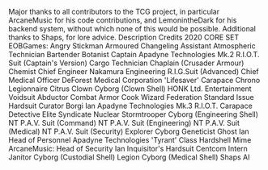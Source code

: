 Major thanks to all contributors to the TCG project, in particular ArcaneMusic for his code contributions, and LemonintheDark for his backend system, without which none of this would be possible.
Additional thanks to Shaps, for lore advice.
Description Credits
2020 CORE SET
	EOBGames:
		Angry Stickman
		Armoured Changeling
		Assistant
		Atmospheric Technician
		Bartender
		Botanist
		Captain
		Apadyne Technologies Mk.2 R.I.O.T. Suit (Captain's Version)
		Cargo Technician
		Chaplain (Crusader Armour)
		Chemist
		Chief Engineer
		Nakamura Engineering R.I.G.Suit (Advanced)
		Chief Medical Officer
		DeForest Medical Corporation 'Lifesaver' Carapace
		Chrono Legionnaire
		Citrus
		Clown
		Cyborg (Clown Shell)
		HONK Ltd. Entertainment Voidsuit
		Abductor Combat Armor
		Cook
		Wizard Federation Standard Issue Hardsuit
		Curator
		Borgi Ian
		Apadyne Technologies Mk.3 R.I.O.T. Carapace
		Detective
		Elite Syndicate Nuclear Stormtrooper
		Cyborg (Engineering Shell)
		NT P.A.V. Suit (Command)
		NT P.A.V. Suit (Engineering)
		NT P.A.V. Suit (Medical)
		NT P.A.V. Suit (Security)
		Explorer
		Cyborg
		Geneticist
		Ghost Ian
		Head of Personnel
		Apadyne Technologies 'Tyrant' Class Hardshell
		Mime
	ArcaneMusic:
		Head of Security
		Ian
		Inquisitor's Hardsuit
		Centcom Intern
		Janitor
		Cyborg (Custodial Shell)
		Legion
		Cyborg (Medical Shell)
	Shaps
		AI